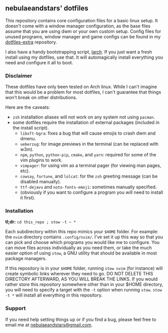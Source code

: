 ## nebulaeandstars' dotfiles

This repository contains core configuration files for a basic linux setup.  It
doesn't come with a window manager configuration, as the base files assume that
you are using dwm or your own custom setup. Config files for unused programs,
window manager and game configs can be found in my
[dotfiles-extra](https://github.com/nebulaeandstars/dotfiles-extra) repository.

I also have a handy bootstrapping script,
[larch](https://github.com/nebulaeandstars/larch). If you just want a fresh
install using my dotfiles, use that. It will automagically install everything
you need and configure it all to boot.

### Disclaimer

These dotfiles have only been tested on Arch linux. While I can't imagine that
this would be a problem for most dotfiles, I can't guarantee that things won't
break on other distributions.

Here are the caveats:

- `zsh` installation aliases will not work on any system not using `pacman`.
- some dotfiles require the installation of external packages (included in the install script).
    - `libxft-bgra`: fixes a bug that will cause emojis to crash dwm and dmenu.
    - `ueberzug`: for image previews in the terminal (can be replaced with w3m).
    - `npm`, `python`, `python-pip`, `cmake`, and `yarn`: required for some of the vim plugins to work.
    - `vimpager`: for using vim as a terminal pager (for viewing man pages, etc).
    - `cowsay`, `fortune`, and `lolcat`: for the `zsh` greeting message (can be disabled manually).
    - `ttf-dejavu` and `noto-fonts-emoji`: sometimes manually specified.
    - (obviously if you want to configure a program you will need to install it first).

### Installation

**tl;dr:** `cd this_repo ; stow -t ~ *`

Each subdirectory within this repo mimics your `$HOME` folder. For example: the
`nvim` directory contains `.config/nvim/`. I've set it up this way so that you
can pick and choose which programs you would like me to configure. You can move
files across individually as you need them, or take the much easier option of
using `stow`, a GNU utility that should be available in most package managers.

If this repository is in your `$HOME` folder, running `stow nvim` (for instance)
will create symbolic links wherever they need to go. DO NOT DELETE THIS
DIRECTORY AFTERWARD, AS YOU WILL BREAK THE LINKS. If you would rather store this
repository somewhere other than in your $HOME directory, you will need to
specify a target with the `-t` option when running `stow`. `stow -t *` will
install all everything in this repository.

### Support

If you need help setting things up or if you find a bug, please feel free to
email me at nebulaeandstars@gmail.com.
